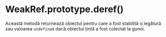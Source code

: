 # WeakRef.prototype.deref()

Această metodă returnează obiectul pentru care a fost stabilită o legătură sau valoarea `undefined` dacă obiectul țintă a fost colectat la gunoi.
